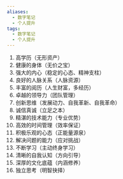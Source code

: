 ```yaml
---
aliases:
  - 数字笔记
  - 个人提升
tags:
  - 数字笔记
  - 个人提升
---
```

1. 高学历（无形资产）
2. 健康的身体（无价之宝） 
3. 强大的内心（稳定的心态、精神支柱）
4. 良好的人脉关系（人脉资源）
5. 丰富的阅历（人生财富，多经历）
6. 卓越的领导力（团队管理）
7. 创新思维（发展动力、自我革新、自我革命）
8. 诚信真诚（立足之本）
9. 精湛的技术能力（专业优势）
10. 高效的时间管理（效率保证）
11. 积极乐观的心态（正能量源泉）
12. 解决问题的能力（应对挑战）
13. 不断学习（主动终身学习）
14. 清晰的自我认知（方向引导）
15. 深厚的文化底蕴（内涵修养）
16. 独立思考（明智抉择） 
